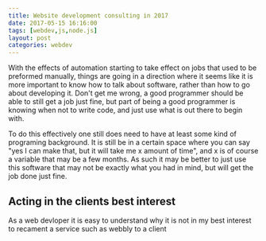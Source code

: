 ```yaml
---
title: Website development consulting in 2017
date: 2017-05-15 16:16:00
tags: [webdev,js,node.js]
layout: post
categories: webdev
---
```


With the effects of automation starting to take effect on jobs that used to be preformed manually, things are going in a direction where it seems like it is more important to know how to talk about software, rather than how to go about developing it. Don't get me wrong, a good programmer should be able to still get a job just fine, but part of being a good programmer is knowing when not to write code, and just use what is out there to begin with.

<!-- more -->

To do this effectively one still does need to have at least some kind of programing background. It is still be in a certain space where you can say "yes I can make that, but it will take me x amount of time", and x is of course a variable that may be a few months. As such it may be better to just use this software that may not be exactly what you had in mind, but will get the job done just fine.

## Acting in the clients best interest

As a web devloper it is easy to understand why it is not in my best interest to recament a service such as webbly to a client